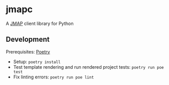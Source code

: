 # jmapc

A [JMAP][jmapio] client library for Python

## Development

Prerequisites: [Poetry][poetry]

* Setup: `poetry install`
* Test template rendering and run rendered project tests: `poetry run poe test`
* Fix linting errors: `poetry run poe lint`

[jmapio]: https://jmap.io
[poetry]: https://python-poetry.org/docs/#installation

